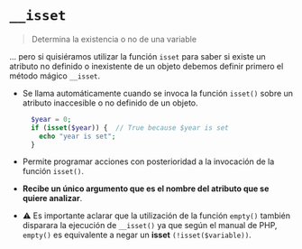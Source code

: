 # `__isset`

> Determina la existencia o no de una variable

... pero si quisiéramos utilizar la función `isset` para saber si existe un atributo no definido o inexistente de un objeto debemos definir primero el método mágico `__isset`. 

- Se llama automáticamente cuando se invoca la función `isset()` sobre un atributo inaccesible o no definido de un objeto.
  ```php
    $year = 0;
    if (isset($year)) {  // True because $year is set
      echo "year is set";  
    }
  ```

- Permite programar acciones con posterioridad a la invocación de la función `isset()`.

- __Recibe un único argumento que es el nombre del atributo que se quiere analizar__.
  
- ⚠️ Es importante aclarar que la utilización de la función `empty()` también disparara la ejecución de `__isset()` ya que según el manual de PHP, `empty()` es equivalente a negar un __isset__ `(!isset($variable))`.
